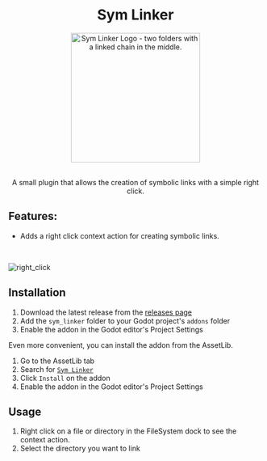 <div align="center">

# Sym Linker

<img alt="Sym Linker Logo - two folders with a linked chain in the middle." src="https://github.com/KANAjetzt/sym_linker/blob/main/icon.png" width="256" />

<br />
<br />

A small plugin that allows the creation of symbolic links with a simple right click.

</div>

## Features:

- Adds a right click context action for creating symbolic links. <br/>
<br/>

![right_click](https://github.com/user-attachments/assets/d1edb7af-c834-4b5a-a18e-200c6c9da8a6)

## Installation

1. Download the latest release from the [releases page](https://github.com/GodotModding/godot-mod-tool)
1. Add the `sym_linker` folder to your Godot project's `addons` folder
1. Enable the addon in the Godot editor's Project Settings

Even more convenient, you can install the addon from the AssetLib.

1. Go to the AssetLib tab
1. Search for [`Sym Linker`](https://godotengine.org/asset-library/asset?filter=mod+loader+dev+tool)
1. Click `Install` on the addon
1. Enable the addon in the Godot editor's Project Settings

## Usage

1. Right click on a file or directory in the FileSystem dock to see the context action.
1. Select the directory you want to link
